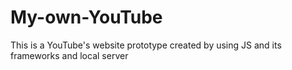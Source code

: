 # My-own-YouTube
This is a YouTube's website prototype created by using JS and its frameworks and local server
